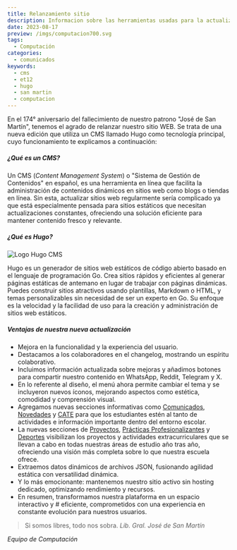 ```yaml
---
title: Relanzamiento sitio
description: Informacion sobre las herramientas usadas para la actualización de la pagina
date: 2023-08-17
preview: /imgs/computacion700.svg
tags:
  - Computación
categories:
  - comunicados
keywords:
  - cms
  - et12
  - hugo
  - san martin
  - computacion
---
```


En el 174° aniversario del fallecimiento de nuestro patrono "José de San Martín", tenemos el agrado de relanzar nuestro sitio WEB. Se trata de una nueva edición que utiliza un CMS llamado Hugo como tecnología principal, cuyo funcionamiento te explicamos a continuación: 

##### ¿Qué es un CMS?

Un CMS (_Content Management System_) o "Sistema de Gestión de Contenidos" en español, es una herramienta en línea que facilita la administración de contenidos dinámicos en sitios web como blogs o tiendas en línea. Sin esta, actualizar sitios web regularmente sería complicado ya que está especialmente pensada para sitios estáticos que necesitan actualizaciones constantes, ofreciendo una solución eficiente para mantener contenido fresco y relevante.

##### ¿Qué es Hugo?

![](https://gohugo.io/images/hugo-logo-wide.svg?width=400px&lightbox=false "Logo Hugo CMS")

Hugo es un generador de sitios web estáticos de código abierto basado en el lenguaje de programación Go. Crea sitios rápidos y eficientes al generar páginas estáticas de antemano en lugar de trabajar con páginas dinámicas. Puedes construir sitios atractivos usando plantillas, Markdown o HTML, y temas personalizables sin necesidad de ser un experto en Go. Su enfoque es la velocidad y la facilidad de uso para la creación y administración de sitios web estáticos.

##### Ventajas de nuestra nueva actualización

- Mejora en la funcionalidad y la experiencia del usuario. 
- Destacamos a los colaboradores en el changelog, mostrando un espíritu colaborativo.
- Incluimos información actualizada sobre mejoras y añadimos botones para compartir nuestro contenido en WhatsApp, Reddit, Telegram y X. 
- En lo referente al diseño, el menú ahora permite cambiar el tema y se incluyeron nuevos íconos, mejorando aspectos como estética, comodidad y comprensión visual. 
- Agregamos nuevas secciones informativas como [Comunicados](./_index.md), [Novedades](../../Novedades/_index.md) y [CATE](../../CATE/index.md) para que los estudiantes estén al tanto de actividades e información importante dentro del entorno escolar. 
- La nuevas secciones de [Proyectos](../../Proyecto/_index.md), [Prácticas Profesionalizantes](../../Practicas/_index.md) y [Deportes](../../deportes/_index.md) visibilizan los proyectos y actividades extracurriculares que se llevan a cabo en todas nuestras áreas de estudio año tras año, ofreciendo una visión más completa sobre lo que nuestra escuela ofrece. 
- Extraemos datos dinámicos de archivos JSON, fusionando agilidad estática con versatilidad dinámica.
- Y lo más emocionante: mantenemos nuestro sitio activo sin hosting dedicado, optimizando rendimiento y recursos.
- En resumen, transformamos nuestra plataforma en un espacio interactivo y # eficiente, comprometidos con una experiencia en constante evolución para nuestros usuarios.

> Si somos libres, todo nos sobra.
> <cite>Lib. Gral. José de San Martín</cite>

_Equipo de Computación_
